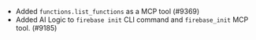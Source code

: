 - Added `functions.list_functions` as a MCP tool (#9369)
- Added AI Logic to `firebase init` CLI command and `firebase_init` MCP tool. (#9185)
